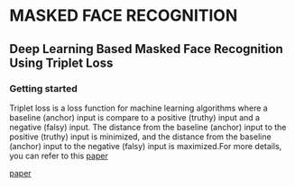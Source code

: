 #  MASKED FACE RECOGNITION
## Deep Learning Based Masked Face Recognition Using Triplet Loss 
### Getting started

Triplet loss is a loss function for machine learning algorithms where a baseline (anchor) input is compare 
to a positive (truthy) input and a negative (falsy) input. The distance from the baseline (anchor) input to 
the positive (truthy) input is minimized, and the distance from the baseline (anchor) input to 
the negative (falsy) input is maximized.For more details, you can refer to this [paper](https://arxiv.org/pdf/1503.03832.pdf)

[paper](https://arxiv.org/pdf/1503.03832.pdf)